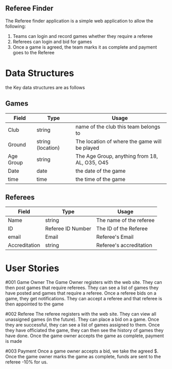## Referee Finder
The Referee finder application is a simple web application to allow the following:

1. Teams can login and record games whether they require a referee
2. Referees can login and bid for games
3. Once a game is agreed, the team marks it as complete and payment goes to the Referee


# Data Structures
the Key data structures are as follows

## Games

| Field     | Type              | Usage | 
| --------- | ----------------- | ----- |
| Club      | string            | name of the club this team belongs to |
| Ground    | string (location) | The location of where the game will be played |
| Age Group | string            | The Age Group, anything from 18, AL, O35, O45 |
| Date      | date              | the date of the game |
| time      | time              | the time of the game |

## Referees
| Field     | Type              | Usage | 
| --------- | ----------------- | ----- |
| Name      | string            | The name of the referee |
| ID        | Referee ID Number | The ID of the Referee |
| email     | Email             | Referee's Email |
| Accreditation | string        | Referee's accreditation |


# User Stories
#001 Game Owner
The Game Owner registers with the web site. They can then post games that require referees. They can see a list of games they have posted and games that require a referee. Once a referee bids on a game, they get notifications. They can accept a referee and that referee is then appointed to the game

#002 Referee
The referee registers with the web site. They can view all unassigned games (in the future). They can place a bid on a game. Once they are successful, they can see a list of games assigned to them. Once they have officiated the game, they can then see the history of games they have done. Once the game owner accepts the game as complete, payment is made

#003 Payment
Once a game owner accepts a bid, we take the agreed $. Once the game owner marks the game as complete, funds are sent to the referee -10% for us.